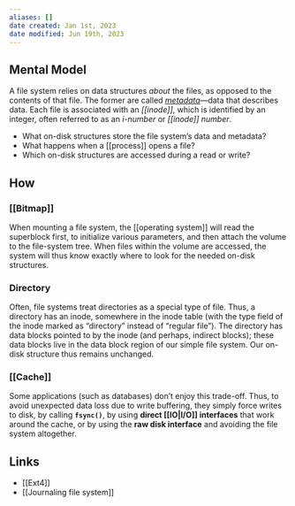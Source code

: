 ```yaml
---
aliases: []
date created: Jan 1st, 2023
date modified: Jun 19th, 2023
---
```


## Mental Model
A file system relies on data structures _about_ the files, as opposed to the contents of that file. The former are called _[metadata](https://en.wikipedia.org/wiki/Metadata "Metadata")_—data that describes data. Each file is associated with an _[[inode]]_, which is identified by an integer, often referred to as an _i-number_ or _[[inode]] number_.

- What on-disk structures store the file system’s data and metadata? 
- What happens when a [[process]] opens a file? 
- Which on-disk structures are accessed during a read or write?

## How

### [[Bitmap]]
When mounting a file system, the [[operating system]] will read the superblock first, to initialize various parameters, and then attach the volume to the file-system tree. When files within the volume are accessed, the system will thus know exactly where to look for the needed on-disk structures.

### Directory
Often, file systems treat directories as a special type of file. Thus, a directory has an inode, somewhere in the inode table (with the type field of the inode marked as “directory” instead of “regular file”). The directory has data blocks pointed to by the inode (and perhaps, indirect blocks); these data blocks live in the data block region of our simple file system. Our on-disk structure thus remains unchanged.

### [[Cache]]
Some applications (such as databases) don’t enjoy this trade-off. Thus, to avoid unexpected data loss due to write buffering, they simply force writes to disk, by calling **`fsync()`**, by using **direct [[IO|I/O]] interfaces** that work around the cache, or by using the **raw disk interface** and avoiding the file system altogether.

## Links
- [[Ext4]]
- [[Journaling file system]]